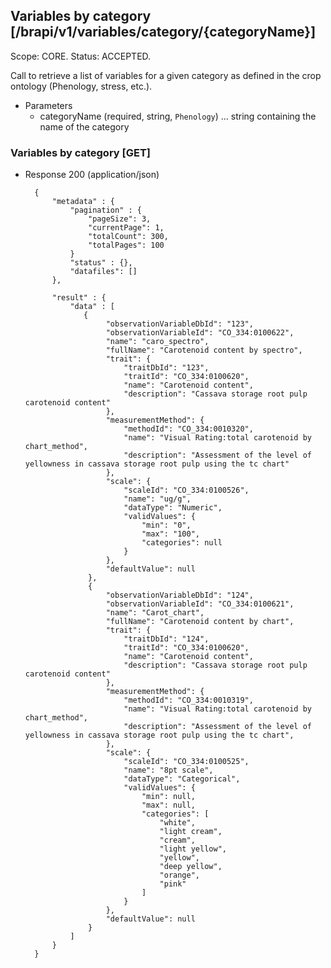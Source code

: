 ## Variables by category [/brapi/v1/variables/category/{categoryName}]
Scope: CORE.
Status: ACCEPTED.

Call to retrieve a list of variables for a given category as defined in the crop ontology (Phenology, stress, etc.).
+ Parameters
    + categoryName (required, string, `Phenology`) ... string containing the name of the category

### Variables by category [GET]
+ Response 200 (application/json)
    
        {
            "metadata" : {
                "pagination" : {    
                    "pageSize": 3, 
                    "currentPage": 1, 
                    "totalCount": 300, 
                    "totalPages": 100 
                }
                "status" : {},
                "datafiles": []
            },
        
            "result" : {
                "data" : [
                   {
                        "observationVariableDbId": "123",
                        "observationVariableId": "CO_334:0100622",
                        "name": "caro_spectro",
                        "fullName": "Carotenoid content by spectro",
                        "trait": {
                            "traitDbId": "123",
                            "traitId": "CO_334:0100620",
                            "name": "Carotenoid content",
                            "description": "Cassava storage root pulp carotenoid content"
                        },
                        "measurementMethod": {
                            "methodId": "CO_334:0010320",
                            "name": "Visual Rating:total carotenoid by chart_method",
                            "description": "Assessment of the level of yellowness in cassava storage root pulp using the tc chart"
                        },
                        "scale": {
                            "scaleId": "CO_334:0100526",
                            "name": "ug/g",
                            "dataType": "Numeric",
                            "validValues": {
                                "min": "0",
                                "max": "100",
                                "categories": null
                            }
                        },
                        "defaultValue": null
                    },
                    {
                        "observationVariableDbId": "124",
                        "observationVariableId": "CO_334:0100621",
                        "name": "Carot_chart",
                        "fullName": "Carotenoid content by chart",
                        "trait": {
                            "traitDbId": "124",
                            "traitId": "CO_334:0100620",
                            "name": "Carotenoid content",
                            "description": "Cassava storage root pulp carotenoid content"
                        },                 
                        "measurementMethod": {
                            "methodId": "CO_334:0010319",
                            "name": "Visual Rating:total carotenoid by chart_method",
                            "description": "Assessment of the level of yellowness in cassava storage root pulp using the tc chart",
                        },
                        "scale": {
                            "scaleId": "CO_334:0100525",
                            "name": "8pt scale",
                            "dataType": "Categorical",
                            "validValues": {
                                "min": null,
                                "max": null,
                                "categories": [
                                    "white", 
                                    "light cream", 
                                    "cream", 
                                    "light yellow", 
                                    "yellow", 
                                    "deep yellow", 
                                    "orange", 
                                    "pink"
                                ]
                            }
                        },
                        "defaultValue": null
                    }
                ]
            }
        }

